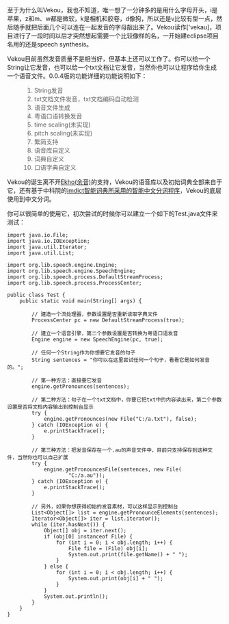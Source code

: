 至于为什么叫Vekou，我也不知道，唯一想了一分钟多的是用什么字母开头，i是苹果，z和m、w都是微软，k是相机和胶卷，d像狗，所以还是v比较有型一点，然后随手就把后面几个可以连在一起发音的字母敲出来了。Vekou读作['vekau]，项目进行了一段时间以后才突然想起需要一个比较像样的名，一开始建eclipse项目名用的还是speech synthesis。

Vekou目前虽然发音质量不是相当好，但基本上还可以工作了。你可以给一个String让它发音，也可以给一个txt文档让它发音，当然你也可以让程序给你生成一个语音文件。0.0.4版的功能详细的功能说明如下：
<ol>
<blockquote><li>String发音</li>
<li>txt文档文件发音，txt文档编码自动检测</li>
<li>语音文件生成</li>
<li>粤语口语转换发音</li>
<li>time scaling(未实现)</li>
<li>pitch scaling(未实现)</li>
<li>繁简支持</li>
<li>语音库自定义</li>
<li>词典自定义</li>
<li>口语字典自定义</li>
</ol>
Vekou的诞生离不开<a href='http://e-guidedog.sourceforge.net/ekho_cn.php'>Ekho(余音)</a>的支持，Vekou的语音库以及初始词典全部来自于它，还有基于中科院的<a href='http://code.google.com/p/imdict-chinese-analyzer/'>imdict智能词典所采用的智能中文分词程序</a>，Vekou的底层使用到中文分词。</blockquote>

你可以很简单的使用它，初次尝试的时候你可以建立一个如下的Test.java文件来测试：

```
import java.io.File;
import java.io.IOException;
import java.util.Iterator;
import java.util.List;

import org.lib.speech.engine.Engine;
import org.lib.speech.engine.SpeechEngine;
import org.lib.speech.process.DefaultStreamProcess;
import org.lib.speech.process.ProcessCenter;

public class Test {
	public static void main(String[] args) {

		// 建造一个流处理器，参数设置是否重新读取字典文件
		ProcessCenter pc = new DefaultStreamProcess(true);

		// 建立一个语音引擎，第二个参数设置是否转换为粤语口语发音
		Engine engine = new SpeechEngine(pc, true);

		// 任何一个String作为你想要它发音的句子
		String sentences = "你可以在这里尝试任何一个句子，看看它是如何发音的。";

		// 第一种方法：直接要它发音
		engine.getPronounces(sentences);

		// 第二种方法：句子在一个txt文档中，你要它把txt中的内容读出来，第二个参数设置是否将文档内容输出到控制台显示
		try {
			engine.getPronounces(new File("C:/a.txt"), false);
		} catch (IOException e) {
			e.printStackTrace();
		}

		// 第三种方法：把发音保存在一个.au的声音文件中，目前只支持保存到这种文件，当然你也可以自己扩展
		try {
			engine.getPronouncesFile(sentences, new File(
					"C:/a.au"));
		} catch (IOException e) {
			e.printStackTrace();
		}

		// 另外，如果你想获得初始的发音素材，可以这样显示到控制台
		List<Object[]> list = engine.getPronounceElements(sentences);
		Iterator<Object[]> iter = list.iterator();
		while (iter.hasNext()) {
			Object[] obj = iter.next();
			if (obj[0] instanceof File) {
				for (int i = 0; i < obj.length; i++) {
					File file = (File) obj[i];
					System.out.print(file.getName() + " ");
				}
			} else {
				for (int i = 0; i < obj.length; i++) {
					System.out.print(obj[i] + " ");
				}
			}
			System.out.println();
		}
	}
}
```
